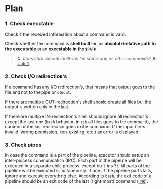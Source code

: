 # Plan

### 1. Check executable
Check if the received information about a command is valid.

Check whether the command is **shell built-in**, an **absolute/relative path to the executable** or an **executable in the `$PATH`**.

> **Q**: _does shell execute built-ins the same way as other commands?_
> **A**: [Link_1](https://unix.stackexchange.com/a/11465), 

### 2. Check I/O redirection's
If a command has any I/O redirection's, that means that output goes to the file and not to the pipe or `stdout`.

If there are multiple OUT-redirection's shell should create all files but the output is written only in the last.

If there are multiple IN-redirection's shell should ignore all redirection's except the last one (`bash` behavior, in `zsh` all files goes to the command), the content of the last redirection goes to the command.
If the input file is invalid (wrong permission, non-existing, etc.) an error is displayed.

### 3. Check pipes
In case the command is a part of the pipeline, executor should setup an inter-process communication (IPC).
Each part of the pipeline will be executed in a separate child process (except built-ins ?).
All parts of the pipeline will be executed simultaneously.
If one of the pipeline parts fails, ignore and execute everything else.
According to `bash`, the exit code of a pipeline should be an exit code of the last (right-most) command ([link](https://unix.stackexchange.com/a/14276)).